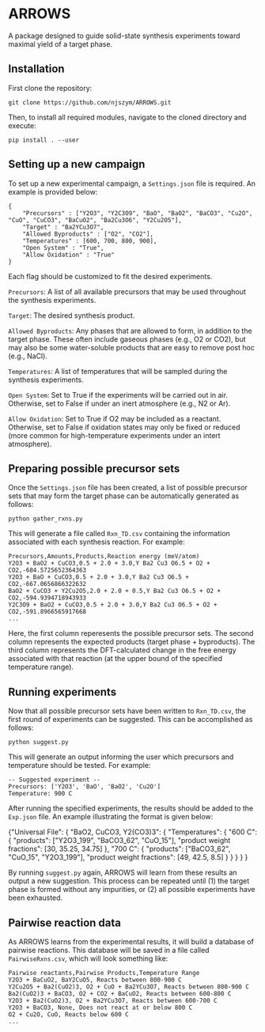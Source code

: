 # ARROWS

A package designed to guide solid-state synthesis experiments toward maximal yield of a target phase.

## Installation

First clone the repository:

```
git clone https://github.com/njszym/ARROWS.git
```

Then, to install all required modules, navigate to the cloned directory and execute:

```
pip install . --user
```

## Setting up a new campaign

To set up a new experimental campaign, a ```Settings.json``` file is required. An example is provided below:

```
{
    "Precursors" : ["Y2O3", "Y2C3O9", "BaO", "BaO2", "BaCO3", "Cu2O", "CuO", "CuCO3", "BaCuO2", "Ba2Cu3O6", "Y2Cu2O5"],
    "Target" : "Ba2YCu3O7",
    "Allowed Byproducts" : ["O2", "CO2"],
    "Temperatures" : [600, 700, 800, 900],
    "Open System" : "True",
    "Allow Oxidation" : "True"
}
```

Each flag should be customized to fit the desired experiments.

```Precursors```: A list of all available precursors that may be used throughout the synthesis experiments.

```Target```: The desired synthesis product.

```Allowed Byproducts```: Any phases that are allowed to form, in addition to the target phase. These often include gaseous phases (e.g., O2 or CO2), but may also be some water-soluble products that are easy to remove post hoc (e.g., NaCl). 

```Temperatures```: A list of temperatures that will be sampled during the synthesis experiments.

```Open System```: Set to True if the experiments will be carried out in air. Otherwise, set to False if under an inert atmosphere (e.g., N2 or Ar). 

```Allow Oxidation```: Set to True if O2 may be included as a reactant. Otherwise, set to False if oxidation states may only be fixed or reduced (more common for high-temperature experiments under an intert atmosphere). 

## Preparing possible precursor sets

Once the ```Settings.json``` file has been created, a list of possible precursor sets that may form the target phase can be automatically generated as follows:

```
python gather_rxns.py
```

This will generate a file called ```Rxn_TD.csv``` containing the information associated with each synthesis reaction. For example:

```
Precursors,Amounts,Products,Reaction energy (meV/atom)
Y2O3 + BaO2 + CuCO3,0.5 + 2.0 + 3.0,Y Ba2 Cu3 O6.5 + O2 + CO2,-684.5725652364363
Y2O3 + BaO + CuCO3,0.5 + 2.0 + 3.0,Y Ba2 Cu3 O6.5 + CO2,-667.0656866322632
BaO2 + CuCO3 + Y2Cu2O5,2.0 + 2.0 + 0.5,Y Ba2 Cu3 O6.5 + O2 + CO2,-594.9394718943933
Y2C3O9 + BaO2 + CuCO3,0.5 + 2.0 + 3.0,Y Ba2 Cu3 O6.5 + O2 + CO2,-591.8966565917668
...
```

Here, the first column reperesents the possible precursor sets. The second column represents the expected products (target phase + byproducts). The third column represents the DFT-calculated change in the free energy associated with that reaction (at the upper bound of the specified temperature range).


## Running experiments

Now that all possible precursor sets have been written to ```Rxn_TD.csv```, the first round of experiments can be suggested. This can be accomplished as follows:


```
python suggest.py
```

This will generate an output informing the user which precursors and temperature should be tested. For example:

```
-- Suggested experiment --
Precursors: ['Y2O3', 'BaO', 'BaO2', 'Cu2O']
Temperature: 900 C
```

After running the specified experiments, the results should be added to the ```Exp.json``` file. An example illustrating the format is given below:

{"Universal File":
    {
    "BaO2, CuCO3, Y2(CO3)3":
        {
        "Temperatures":
            {
            "600 C":
                {
                "products": ["Y2O3_199", "BaCO3_62", "CuO_15"],
                "product weight fractions": [30, 35.25, 34.75]
                },
            "700 C":
                {
                "products": ["BaCO3_62", "CuO_15", "Y2O3_199"],
                "product weight fractions": [49, 42.5, 8.5]
                }
            }
        }
    }
}

By running ```suggest.py``` again, ARROWS will learn from these results an output a new suggestion. This process can be repeated until (1) the target phase is formed without any impurities, or (2) all possible experiments have been exhausted.

## Pairwise reaction data

As ARROWS learns from the experimental results, it will build a database of pairwise reactions. This database will be saved in a file called ```PairwiseRxns.csv```, which will look something like:


```
Pairwise reactants,Pairwise Products,Temperature Range
Y2O3 + BaCuO2, BaY2CuO5, Reacts between 800-900 C
Y2Cu2O5 + Ba2(CuO2)3, O2 + CuO + Ba2YCu3O7, Reacts between 800-900 C
Ba2(CuO2)3 + BaCO3, O2 + CO2 + BaCuO2, Reacts between 600-800 C
Y2O3 + Ba2(CuO2)3, O2 + Ba2YCu3O7, Reacts between 600-700 C
Y2O3 + BaCO3, None, Does not react at or below 800 C
O2 + Cu2O, CuO, Reacts below 600 C
...
```
